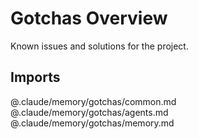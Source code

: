 # Gotchas Overview

Known issues and solutions for the project.

## Imports
@.claude/memory/gotchas/common.md
@.claude/memory/gotchas/agents.md
@.claude/memory/gotchas/memory.md